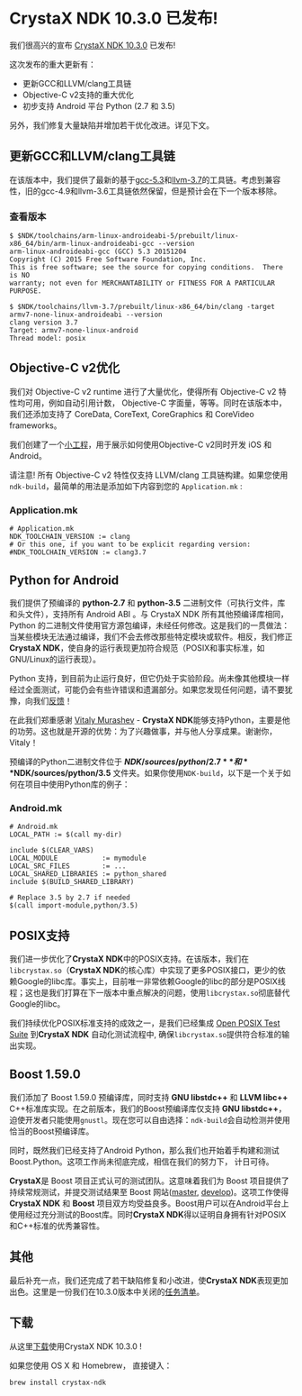 # CrystaX NDK 10.3.0 已发布!

我们很高兴的宣布 [CrystaX NDK 10.3.0](https://www.crystax.net/cn/android/ndk) 已发布!  

这次发布的重大更新有：  
+ 更新GCC和LLVM/clang工具链
+ Objective-C v2支持的重大优化
+ 初步支持 Android 平台 Python (2.7 和 3.5)

另外，我们修复大量缺陷并增加若干优化改进。详见下文。  

## 更新GCC和LLVM/clang工具链
在该版本中，我们提供了最新的基于[gcc-5.3](https://gcc.gnu.org/onlinedocs/5.3.0/)和[llvm-3.7](http://llvm.org/releases/3.7.0/docs/ReleaseNotes.html)的工具链。考虑到兼容性，旧的gcc-4.9和llvm-3.6工具链依然保留，但是预计会在下一个版本移除。  

### 查看版本
```
$ $NDK/toolchains/arm-linux-androideabi-5/prebuilt/linux-x86_64/bin/arm-linux-androideabi-gcc --version
arm-linux-androideabi-gcc (GCC) 5.3 20151204
Copyright (C) 2015 Free Software Foundation, Inc.
This is free software; see the source for copying conditions.  There is NO
warranty; not even for MERCHANTABILITY or FITNESS FOR A PARTICULAR PURPOSE.

$ $NDK/toolchains/llvm-3.7/prebuilt/linux-x86_64/bin/clang -target armv7-none-linux-androideabi --version
clang version 3.7
Target: armv7-none-linux-android
Thread model: posix
```

## Objective-C v2优化
我们对 Objective-C v2 runtime 进行了大量优化，使得所有 Objective-C v2 特性均可用，例如自动引用计数， Objective-C 字面量，等等。同时在该版本中，我们还添加支持了 CoreData, CoreText, CoreGraphics 和 CoreVideo frameworks。  

我们创建了一个[小工程](https://github.com/crystax/android-samples-opengl)，用于展示如何使用Objective-C v2同时开发 iOS 和 Android。  

请注意! 所有 Objective-C v2 特性仅支持 LLVM/clang 工具链构建。如果您使用 `ndk-build`，最简单的用法是添加如下内容到您的 `Application.mk` :  

### Application.mk

```
# Application.mk
NDK_TOOLCHAIN_VERSION := clang
# Or this one, if you want to be explicit regarding version:
#NDK_TOOLCHAIN_VERSION := clang3.7
```

## Python for Android
我们提供了预编译的 **python-2.7** 和 **python-3.5** 二进制文件（可执行文件，库和头文件），支持所有 Andr​​oid ABI 。与 CrystaX NDK 所有其他预编译库相同，Python 的二进制文件使用官方源包编译，未经任何修改。这是我们的一贯做法：当某些模块无法通过编译，我们不会去修改那些特定模块或软件。相反，我们修正**CrystaX NDK**，使自身的运行表现更加符合规范（POSIX和事实标准，如GNU/Linux的运行表现）。  

Python 支持，到目前为止运行良好，但它仍处于实验阶段。尚未像其他模块一样经过全面测试，可能仍会有些许错误和遗漏部分。如果您发现任何问题，请不要犹豫，向我们[反馈](https://www.crystax.net/cn/android/ndk#feedback)！  

在此我们郑重感谢 [Vitaly Murashev](https://github.com/vmurashev) - **CrystaX NDK**能够支持Python，主要是他的功劳。这也就是开源的优势：为了兴趣做事，并与他人分享成果。谢谢你，Vitaly！  

预编译的Python二进制文件位于 **$NDK/sources/python/2.7** 和 **$NDK/sources/python/3.5** 文件夹。如果你使用`NDK-build`，以下是一个关于如何在项目中使用Python库的例子：  

### Android.mk
```
# Android.mk
LOCAL_PATH := $(call my-dir)

include $(CLEAR_VARS)
LOCAL_MODULE           := mymodule
LOCAL_SRC_FILES        := ...
LOCAL_SHARED_LIBRARIES := python_shared
include $(BUILD_SHARED_LIBRARY)

# Replace 3.5 by 2.7 if needed
$(call import-module,python/3.5)
```

## POSIX支持
我们进一步优化了**CrystaX NDK**中的POSIX支持。在该版本，我们在`libcrystax.so`（**CrystaX NDK**的核心库）中实现了更多POSIX接口，更少的依赖Google的libc库。事实上，目前唯一非常依赖Google的libc的部分是POSIX线程；这也是我们打算在下一版本中重点解决的问题，使用`libcrystax.so`彻底替代Google的libc。  

我们持续优化POSIX标准支持的成效之一，是我们已经集成 [Open POSIX Test Suite](http://posixtest.sourceforge.net/) 到**CrystaX NDK** 自动化测试流程中, 确保`libcrystax.so`提供符合标准的输出实现。  

## Boost 1.59.0
我们添加了 Boost 1.59.0 预编译库，同时支持 **GNU libstdc++** 和 **LLVM libc++** C++标准库实现。在之前版本，我们的Boost预编译库仅支持 **GNU libstdc++**，迫使开发者只能使用`gnustl`。现在您可以自由选择：`ndk-build`会自动检测并使用恰当的Boost预编译库。  

同时，既然我们已经支持了Android Python，那么我们也开始着手构建和测试 Boost.Python。这项工作尚未彻底完成，相信在我们的努力下， 计日可待。  

**CrystaX**是 Boost 项目正式认可的测试团队。这意味着我们为 Boost 项目提供了持续常规测试，并提交测试结果至 Boost 网站([master](http://www.boost.org/development/tests/master/developer/summary.html), [develop](http://www.boost.org/development/tests/develop/developer/summary.html))。这项工作使得 **CrystaX NDK** 和 **Boost** 项目双方均受益良多。Boost用户可以在Android平台上使用经过充分测试的Boost库。同时**CrystaX NDK**得以证明自身拥有针对POSIX和C++标准的优秀兼容性。  

## 其他
最后补充一点，我们还完成了若干缺陷修复和小改进，使**CrystaX NDK**表现更加出色。这里是一份我们在10.3.0版本中关闭的[任务清单](https://tracker.crystax.net/versions/40)。  

## 下载
从这里[下载](https://www.crystax.net/cn/android/ndk)使用CrystaX NDK 10.3.0 !

如果您使用 OS X 和 Homebrew， 直接键入：  
```
brew install crystax-ndk
```
